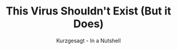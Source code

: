 ---
format: playlist
title: "This Virus Shouldn't Exist (But it Does) "
author: "Kurzgesagt - In a Nutshell"
type: "Videos"
youtube_vid: https://www.youtube.com/watch?v=1-NxodiGPCU
description: "Every few weeks, Kurzgesagt uploads a new and very well-researched video on youtube on various topics including the natural sciences. The latest video on their channel discusses the strange virus, called girus (giant virus), which adds more questions to the already confusing subject of viruses. Watch the video to find out more and discover why the foe of giruses might actually be our friend."
---